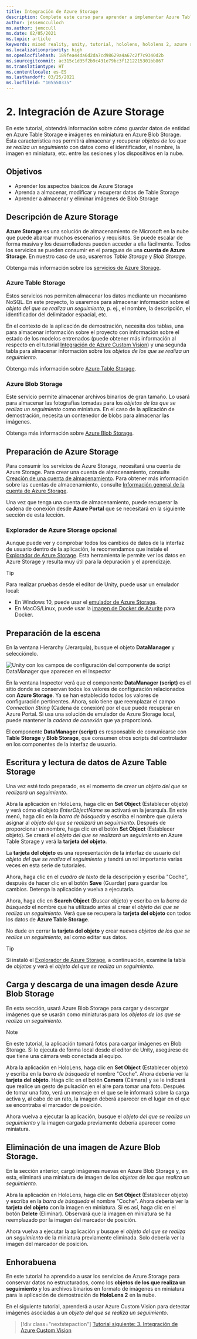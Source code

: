 ```yaml
---
title: Integración de Azure Storage
description: Complete este curso para aprender a implementar Azure Table Storage y Azure Blob Storage en una aplicación de HoloLens 2.
author: jessemcculloch
ms.author: jemccull
ms.date: 02/05/2021
ms.topic: article
keywords: mixed reality, unity, tutorial, hololens, hololens 2, azure storage, azure cloud services, Windows 10
ms.localizationpriority: high
ms.openlocfilehash: 189fea44da6d2da7cd98629a4a67c2f7c9340d2b
ms.sourcegitcommit: ac315c1d35f2b9c431e79bc3f1212215301bb867
ms.translationtype: HT
ms.contentlocale: es-ES
ms.lasthandoff: 03/25/2021
ms.locfileid: "105550335"
---
```

# <a name="2-integrating-azure-storage"></a>2. Integración de Azure Storage

En este tutorial, obtendrá información sobre cómo guardar datos de entidad en Azure Table Storage e imágenes en miniatura en Azure Blob Storage. Esta característica nos permitirá almacenar y recuperar *objetos de los que se realiza un seguimiento* con datos como el identificador, el nombre, la imagen en miniatura, etc. entre las sesiones y los dispositivos en la nube.

## <a name="objectives"></a>Objetivos

* Aprender los aspectos básicos de Azure Storage
* Aprenda a almacenar, modificar y recuperar datos de Table Storage
* Aprender a almacenar y eliminar imágenes de Blob Storage

## <a name="understanding-azure-storage"></a>Descripción de Azure Storage

**Azure Storage** es una solución de almacenamiento de Microsoft en la nube que puede abarcar muchos escenarios y requisitos. Se puede escalar de forma masiva y los desarrolladores pueden acceder a ella fácilmente. Todos los servicios se pueden consumir en el paraguas de una **cuenta de Azure Storage**. En nuestro caso de uso, usaremos *Table Storage* y *Blob Storage*.

Obtenga más información sobre los [servicios de Azure Storage](/azure/storage/blobs/storage-blobs-overview).

### <a name="azure-table-storage"></a>Azure Table Storage

Estos servicios nos permiten almacenar los datos mediante un mecanismo NoSQL. En este proyecto, lo usaremos para almacenar información sobre el *objeto del que se realiza un seguimiento*, p. ej., el nombre, la descripción, el identificador del delimitador espacial, etc.

En el contexto de la aplicación de demostración, necesita dos tablas, una para almacenar información sobre el proyecto con información sobre el estado de los modelos entrenados (puede obtener más información al respecto en el tutorial [Integración de Azure Custom Vision](mr-learning-azure-03.md)) y una segunda tabla para almacenar información sobre los *objetos de los que se realiza un seguimiento*.

Obtenga más información sobre [Azure Table Storage](/azure/storage/tables/table-storage-overview).

### <a name="azure-blob-storage"></a>Azure Blob Storage

Este servicio permite almacenar archivos binarios de gran tamaño. Lo usará para almacenar las fotografías tomadas para los *objetos de los que se realiza un seguimiento* como miniatura.
En el caso de la aplicación de demostración, necesita un contenedor de blobs para almacenar las imágenes.

Obtenga más información sobre [Azure Blob Storage](/azure/storage/blobs/storage-blobs-introduction).

## <a name="preparing-azure-storage"></a>Preparación de Azure Storage

Para consumir los servicios de Azure Storage, necesitará una cuenta de Azure Storage. Para crear una cuenta de almacenamiento, consulte [Creación de una cuenta de almacenamiento](/azure/storage/common/storage-account-create?tabs=azure-portal). Para obtener más información sobre las cuentas de almacenamiento, consulte [Información general de la cuenta de Azure Storage](/azure/storage/common/storage-account-overview).

Una vez que tenga una cuenta de almacenamiento, puede recuperar la cadena de conexión desde **Azure Portal** que se necesitará en la siguiente sección de esta lección.

### <a name="optional-azure-storage-explorer"></a>Explorador de Azure Storage opcional

Aunque puede ver y comprobar todos los cambios de datos de la interfaz de usuario dentro de la aplicación, le recomendamos que instale el [Explorador de Azure Storage](https://azure.microsoft.com/features/storage-explorer/). Esta herramienta le permite ver los datos en Azure Storage y resulta muy útil para la depuración y el aprendizaje.

> [!TIP]
> Para realizar pruebas desde el editor de Unity, puede usar un emulador local:
>
> * En Windows 10, puede usar el [emulador de Azure Storage](/azure/storage/common/storage-use-emulator).
> * En MacOS/Linux, puede usar la [imagen de Docker de Azurite](https://hub.docker.com/_/microsoft-azure-storage-azurite) para Docker.

## <a name="preparing-the-scene"></a>Preparación de la escena

En la ventana Hierarchy (Jerarquía), busque el objeto **DataManager** y selecciónelo.

![Unity con los campos de configuración del componente de script DataManager que aparecen en el Inspector](images/mr-learning-azure/tutorial2-section4-step1-1.png)

En la ventana Inspector verá que el componente **DataManager (script)** es el sitio donde se conservan todos los valores de configuración relacionados con **Azure Storage**. Ya se han establecido todos los valores de configuración pertinentes. Ahora, solo tiene que reemplazar el campo *Connection String* (Cadena de conexión) por el que puede recuperar en Azure Portal. Si usa una solución de emulador de Azure Storage local, puede mantener la *cadena de conexión* que ya proporcionó.

El componente **DataManager (script)** es responsable de comunicarse con **Table Storage** y **Blob Storage**, que consumen otros scripts del controlador en los componentes de la interfaz de usuario.

## <a name="writing-and-reading-data-from-azure-table-storage"></a>Escritura y lectura de datos de Azure Table Storage

Una vez esté todo preparado, es el momento de crear un *objeto del que se realizará un seguimiento*.

Abra la aplicación en HoloLens, haga clic en **Set Object** (Establecer objeto) y verá cómo el objeto *EnterObjectName* se activará en la jerarquía. En este menú, haga clic en la *barra de búsqueda* y escriba el nombre que quiera asignar al *objeto del que se realizará un seguimiento*. Después de proporcionar un nombre, haga clic en el botón **Set Object** (Establecer objeto). Se creará el *objeto del que se realizará un seguimiento* en Azure Table Storage y verá la **tarjeta del objeto**.

La **tarjeta del objeto** es una representación de la interfaz de usuario del *objeto del que se realiza el seguimiento* y tendrá un rol importante varias veces en esta serie de tutoriales.

Ahora, haga clic en el *cuadro de texto* de la descripción y escriba "Coche", después de hacer clic en el botón **Save** (Guardar) para guardar los cambios. Detenga la aplicación y vuelva a ejecutarla.

Ahora, haga clic en **Search Object** (Buscar objeto) y escriba en la *barra de búsqueda* el nombre que ha utilizado antes al crear el *objeto del que se realiza un seguimiento*. Verá que se recupera la **tarjeta del objeto** con todos los datos de **Azure Table Storage**.

No dude en cerrar la **tarjeta del objeto** y crear nuevos *objetos de los que se realice un seguimiento*, así como editar sus datos.

> [!TIP]
> Si instaló el [Explorador de Azure Storage](https://azure.microsoft.com/features/storage-explorer/), a continuación, examine la tabla de *objetos* y verá el *objeto del que se realiza un seguimiento*.

## <a name="uploading-and-download-image-from-azure-blob-storage"></a>Carga y descarga de una imagen desde Azure Blob Storage

En esta sección, usará Azure Blob Storage para cargar y descargar imágenes que se usarán como miniaturas para los *objetos de los que se realiza un seguimiento*.

> [!NOTE]
> En este tutorial, la aplicación tomará fotos para cargar imágenes en Blob Storage. Si lo ejecuta de forma local desde el editor de Unity, asegúrese de que tiene una cámara web conectada al equipo.

Abra la aplicación en HoloLens, haga clic en **Set Object** (Establecer objeto) y escriba en la *barra de búsqueda* el nombre "Coche". Ahora debería ver la **tarjeta del objeto**. Haga clic en el botón **Camera** (Cámara) y se le indicará que realice un gesto de pulsación en el aire para tomar una foto. Después de tomar una foto, verá un mensaje en el que se le informará sobre la carga activa y, al cabo de un rato, la imagen deberá aparecer en el lugar en el que se encontraba el marcador de posición.

Ahora vuelva a ejecutar la aplicación, busque el *objeto del que se realiza un seguimiento* y la imagen cargada previamente debería aparecer como miniatura.

## <a name="deleting-image-from-azure-blob-storage"></a>Eliminación de una imagen de Azure Blob Storage.

En la sección anterior, cargó imágenes nuevas en Azure Blob Storage y, en esta, eliminará una miniatura de imagen de los *objetos de los que realiza un seguimiento*.

Abra la aplicación en HoloLens, haga clic en **Set Object** (Establecer objeto) y escriba en la *barra de búsqueda* el nombre "Coche". Ahora debería ver la **tarjeta del objeto** con la imagen en miniatura. Si es así, haga clic en el botón **Delete** (Eliminar). Observará que la imagen en miniatura se ha reemplazado por la imagen del marcador de posición.

Ahora vuelva a ejecutar la aplicación y busque el *objeto del que se realiza un seguimiento* de la miniatura previamente eliminada. Solo debería ver la imagen del marcador de posición.

## <a name="congratulations"></a>Enhorabuena

En este tutorial ha aprendido a usar los servicios de Azure Storage para conservar datos no estructurados, como los **objetos de los que realiza un seguimiento** y los archivos binarios en formato de imágenes en miniatura para la aplicación de demostración de **HoloLens 2** en la nube.

En el siguiente tutorial, aprenderá a usar Azure Custom Vision para detectar imágenes asociadas a un *objeto del que se realiza un seguimiento*.

> [!div class="nextstepaction"]
> [Tutorial siguiente: 3. Integración de Azure Custom Vision](mr-learning-azure-03.md)